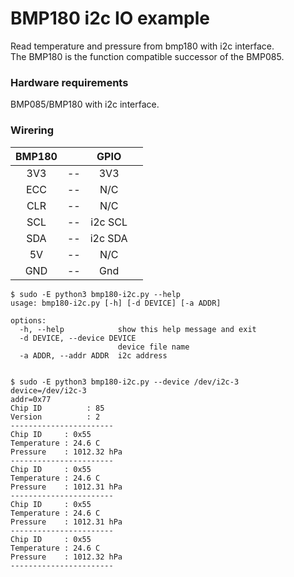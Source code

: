 # BMP180 i2c IO example   
Read temperature and pressure from bmp180 with i2c interface.   
The BMP180 is the function compatible successor of the BMP085.   

### Hardware requirements
BMP085/BMP180 with i2c interface.

### Wirering

|BMP180||GPIO||
|:-:|:-:|:-:|:-:|
|3V3|--|3V3||
|ECC|--|N/C||
|CLR|--|N/C||
|SCL|--|i2c SCL||
|SDA|--|i2c SDA||
|5V|--|N/C||
|GND|--|Gnd||


```
$ sudo -E python3 bmp180-i2c.py --help
usage: bmp180-i2c.py [-h] [-d DEVICE] [-a ADDR]

options:
  -h, --help            show this help message and exit
  -d DEVICE, --device DEVICE
                        device file name
  -a ADDR, --addr ADDR  i2c address


$ sudo -E python3 bmp180-i2c.py --device /dev/i2c-3
device=/dev/i2c-3
addr=0x77
Chip ID          : 85
Version          : 2
-----------------------
Chip ID     : 0x55
Temperature : 24.6 C
Pressure    : 1012.32 hPa
-----------------------
Chip ID     : 0x55
Temperature : 24.6 C
Pressure    : 1012.31 hPa
-----------------------
Chip ID     : 0x55
Temperature : 24.6 C
Pressure    : 1012.31 hPa
-----------------------
Chip ID     : 0x55
Temperature : 24.6 C
Pressure    : 1012.32 hPa
-----------------------
```

